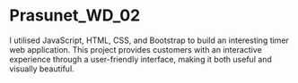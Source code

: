 # Prasunet_WD_02
I utilised JavaScript, HTML, CSS, and Bootstrap to build an interesting timer web application. This project provides customers with an interactive experience through a user-friendly interface, making it both useful and visually beautiful.
